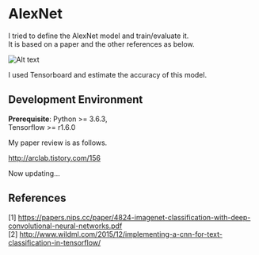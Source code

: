 # AlexNet
I tried to define the AlexNet model and train/evaluate it.  
It is based on a paper and the other references as below.  

![Alt text](https://github.com/asyncbridge/deep-learning/blob/master/AlexNet/alexnet.png?raw=true)  
  
I used Tensorboard and estimate the accuracy of this model.

## Development Environment
__Prerequisite__: Python >= 3.6.3,  
                  Tensorflow >= r1.6.0  

My paper review is as follows.    
  
http://arclab.tistory.com/156  

Now updating...  

## References
[1] https://papers.nips.cc/paper/4824-imagenet-classification-with-deep-convolutional-neural-networks.pdf    
[2] http://www.wildml.com/2015/12/implementing-a-cnn-for-text-classification-in-tensorflow/  